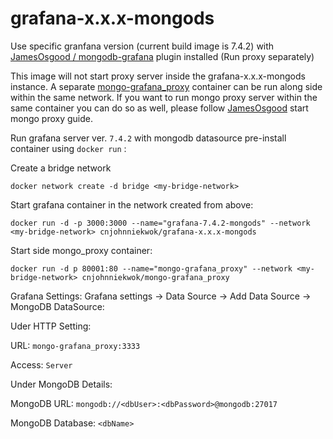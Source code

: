 # grafana-x.x.x-mongods
Use specific granfana version (current build image is 7.4.2) with [JamesOsgood / mongodb-grafana](https://github.com/JamesOsgood/mongodb-grafana) plugin installed (Run proxy separately)

This image will not start proxy server inside the grafana-x.x.x-mongods instance. A separate [mongo-grafana_proxy](https://hub.docker.com/repository/docker/cnjohnniekwok/mongo-grafana_proxy) container can be run along side within the same network. If you want to run mongo proxy server within the same container you can do so as well, please follow [JamesOsgood](https://github.com/JamesOsgood/mongodb-grafana#install-and-start-the-mongodb-proxy-server) start mongo proxy guide.

Run grafana server ver. `7.4.2` with mongodb datasource pre-install container using `docker run` :

Create a bridge network
```
docker network create -d bridge <my-bridge-network>
```

Start grafana container in the network created from above:
```
docker run -d -p 3000:3000 --name="grafana-7.4.2-mongods" --network <my-bridge-network> cnjohnniekwok/grafana-x.x.x-mongods
```

Start side mongo_proxy container:
```
docker run -d p 80001:80 --name="mongo-grafana_proxy" --network <my-bridge-network> cnjohnniekwok/mongo-grafana_proxy
```


Grafana Settings:
Grafana settings -> Data Source -> Add Data Source -> MongoDB DataSource:

Uder HTTP Setting:

URL: `mongo-grafana_proxy:3333`

Access: `Server`

Under MongoDB Details:

MongoDB URL: `mongodb://<dbUser>:<dbPassword>@mongodb:27017`

MongoDB Database: `<dbName>`

